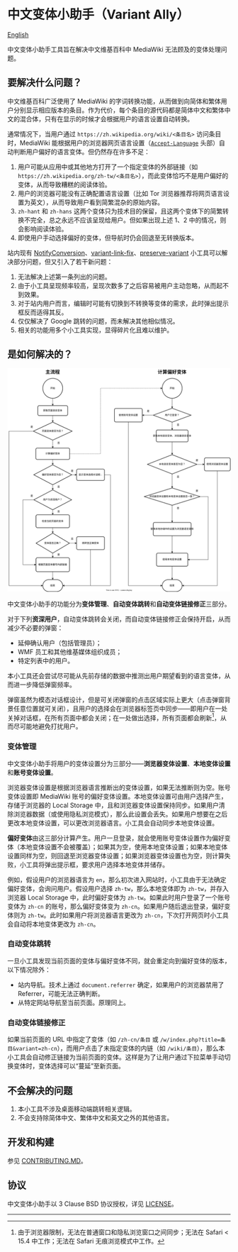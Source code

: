 # 中文变体小助手（Variant Ally）
[English](./README.EN.MD)

中文变体小助手工具旨在解决中文维基百科中 MediaWiki 无法顾及的变体处理问题。

## 要解决什么问题？
中文维基百科广泛使用了 MediaWiki 的字词转换功能，从而做到向简体和繁体用户分别显示相应版本的条目。作为代价，每个条目的源代码都是简体中文和繁体中文的混合体，只有在显示的时候才会根据用户的语言设置自动转换。

通常情况下，当用户通过 `https://zh.wikipedia.org/wiki/<条目名>` 访问条目时，MediaWiki 能根据用户的浏览器网页语言设置（[`Accept-Language`](https://developer.mozilla.org/en-US/docs/Web/HTTP/Headers/Accept-Language) 头部）自动判断用户偏好的语言变体。但仍然存在许多不足：

1. 用户可能从应用中或其他地方打开了一个指定变体的外部链接（如 `https://zh.wikipedia.org/zh-tw/<条目名>`），而此变体恰巧不是用户偏好的变体，从而导致糟糕的阅读体验。
2. 用户的浏览器可能没有正确配置语言设置（比如 Tor 浏览器推荐将网页语言设置为英文），从而导致用户看到简繁混杂的原始内容。
3. `zh-hant` 和 `zh-hans` 这两个变体只为技术目的保留，且这两个变体下的简繁转换不完全，总之永远不应该呈现给用户。但如果出现上述 1、2 中的情况，则会影响阅读体验。
4. 即使用户手动选择偏好的变体，但导航时仍会回退至无转换版本。

站内现有 [NotifyConversion](https://zh.wikipedia.org/wiki/MediaWiki:Gadget-notifyConversion.js)、[variant-link-fix](https://zh.wikipedia.org/wiki/MediaWiki:Gadget-variant-link-fix.js)、[preserve-variant](https://zh.wikipedia.org/wiki/MediaWiki:Gadget-preserve-variant.js) 小工具可以解决部分问题，但又引入了若干新问题：
1. 无法解决上述第一条列出的问题。
2. 由于小工具呈现频率较高，呈现次数多了之后容易被用户主动忽略，从而起不到效果。
3. 对于站内用户而言，编辑时可能有切换到不转换等变体的需求，此时弹出提示框反而适得其反。
4. 仅仅解决了 Google 跳转的问题，而未解决其他相似情况。
5. 相关的功能用多个小工具实现，显得碎片化且难以维护。

## 是如何解决的？
![工作原理](./docs/workflow.svg)

中文变体小助手的功能分为**变体管理**、**自动变体跳转**和**自动变体链接修正**三部分。

对于下列**资深用户**，自动变体跳转会关闭，而自动变体链接修正会保持开启，从而减少不必要的弹窗：
- 延伸确认用户（包括管理员）；
- WMF 员工和其他维基媒体组织成员；
- 特定列表中的用户。

本小工具还会尝试尽可能从先前存储的数据中推测出用户期望看到的语言变体，从而进一步降低弹窗频率。

弹窗虽然为模态对话框设计，但是可关闭弹窗的点击区域实际上更大（点击弹窗背景任意位置就可关闭），且用户的选择会在浏览器标签页中同步——即用户在一处关掉对话框，在所有页面中都会关闭；在一处做出选择，所有页面都会刷新[^1]，从而尽可能地避免打扰用户。

### 变体管理
中文变体小助手将用户的变体设置分为三部分——**浏览器变体设置**、**本地变体设置**和**账号变体设置**。

浏览器变体设置是根据浏览器语言推断出的变体设置，如果无法推断则为空。账号变体设置即 MediaWiki 账号的偏好变体设置。本地变体设置可由用户选择产生，存储于浏览器的 Local Storage 中，且和浏览器变体设置保持同步。如果用户清除浏览器数据（或使用隐私浏览模式），那么此设置会丢失。如果用户想要在之后更改本地变体设置，可以更改浏览器语言。小工具会自动同步本地变体设置。

**偏好变体**由这三部分计算产生。用户一旦登录，就会使用账号变体设置作为偏好变体（本地变体设置不会被覆盖）；如果其为空，使用本地变体设置；如果本地变体设置同样为空，则回退至浏览器变体设置；如果浏览器变体设置也为空，则计算失败，小工具将弹出提示框，要求用户选择本地变体并储存。

例如，假设用户的浏览器语言为 `en`，那么初次进入网站时，小工具由于无法确定偏好变体，会询问用户。假设用户选择 `zh-tw`，那么本地变体即为 `zh-tw`，并存入浏览器 Local Storage 中，此时偏好变体为 `zh-tw`。如果此时用户登录了一个账号变体为 `zh-cn` 的账号，那么偏好变体变为 `zh-cn`。如果用户随后退出登录，偏好变体则为 `zh-tw`。此时如果用户将浏览器语言更改为 `zh-cn`，下次打开网页时小工具会自动将本地变体更改为 `zh-cn`。

### 自动变体跳转
一旦小工具发现当前页面的变体与偏好变体不同，就会重定向到偏好变体的版本，以下情况除外：
- 站内导航。技术上通过 `document.referrer` 确定，如果用户的浏览器禁用了 Referrer，可能无法正确判断。
- 从特定网站导航至当前页面。原理同上。

### 自动变体链接修正
如果当前页面的 URL 中指定了变体（如 `/zh-cn/条目` 或 `/w/index.php?title=条目&variant=zh-cn`），而用户点击了未指定变体的内链（如 `/wiki/条目`），那么本小工具会自动修正链接为当前页面的变体。这样是为了让用户通过下拉菜单手动切换变体时，变体选择可以“蔓延”至新页面。

## 不会解决的问题
1. 本小工具不涉及桌面移动端跳转相关逻辑。
2. 不会支持除简体中文、繁体中文和英文之外的其他语言。

## 开发和构建
参见 [CONTRIBUTING.MD](./CONTRIBUTING.MD)。

## 协议
中文变体小助手以 3 Clause BSD 协议授权，详见 [LICENSE](./LICENSE)。

___

[^1]:  由于浏览器限制，无法在普通窗口和隐私浏览窗口之间同步；无法在 Safari < 15.4 中工作；无法在 Safari 无痕浏览模式中工作。
